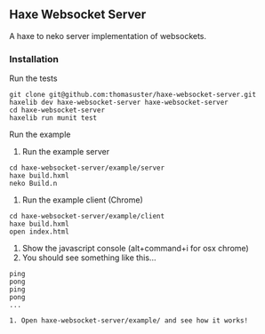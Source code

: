 ## Haxe Websocket Server

A haxe to neko server implementation of websockets.

### Installation

Run the tests
```
git clone git@github.com:thomasuster/haxe-websocket-server.git
haxelib dev haxe-websocket-server haxe-websocket-server
cd haxe-websocket-server
haxelib run munit test
```

Run the example

1. Run the example server
```
cd haxe-websocket-server/example/server
haxe build.hxml
neko Build.n
```

1. Run the example client (Chrome)
```
cd haxe-websocket-server/example/client
haxe build.hxml
open index.html
```

1. Show the javascript console (alt+command+i for osx chrome)
1. You should see something like this...
```
ping
pong
ping
pong
...

1. Open haxe-websocket-server/example/ and see how it works!